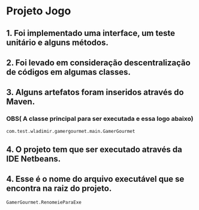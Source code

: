 # Projeto Jogo 

## 1. Foi implementado uma interface, um teste unitário e alguns métodos.
## 2. Foi levado em consideração descentralização de códigos em algumas classes.
## 3. Alguns artefatos foram inseridos através do Maven. 


### OBS( A classe principal para ser executada e essa logo abaixo)

`com.test.wladimir.gamergourmet.main.GamerGourmet`

## 4. O projeto tem que ser executado através da IDE Netbeans.

## 4. Esse é o nome do arquivo executável que se encontra na raiz do projeto.
`GamerGourmet.RenomeieParaExe`

